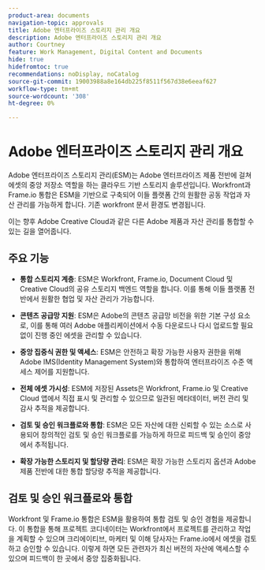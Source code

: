 ```yaml
---
product-area: documents
navigation-topic: approvals
title: Adobe 엔터프라이즈 스토리지 관리 개요
description: Adobe 엔터프라이즈 스토리지 관리 개요
author: Courtney
feature: Work Management, Digital Content and Documents
hide: true
hidefromtoc: true
recommendations: noDisplay, noCatalog
source-git-commit: 19003988a8e164db225f8511f567d38e6eeaf627
workflow-type: tm+mt
source-wordcount: '308'
ht-degree: 0%

---
```



# Adobe 엔터프라이즈 스토리지 관리 개요

Adobe 엔터프라이즈 스토리지 관리(ESM)는 Adobe 엔터프라이즈 제품 전반에 걸쳐 에셋의 중앙 저장소 역할을 하는 클라우드 기반 스토리지 솔루션입니다. Workfront과 Frame.io 통합은 ESM을 기반으로 구축되어 이들 플랫폼 간의 원활한 공동 작업과 자산 관리를 가능하게 합니다. 기존 workfront 문서 환경도 변경됩니다.

이는 향후 Adobe Creative Cloud과 같은 다른 Adobe 제품과 자산 관리를 통합할 수 있는 길을 열어줍니다.

## 주요 기능

* **통합 스토리지 계층**: ESM은 Workfront, Frame.io, Document Cloud 및 Creative Cloud의 공유 스토리지 백엔드 역할을 합니다. 이를 통해 이들 플랫폼 전반에서 원활한 협업 및 자산 관리가 가능합니다.

* **콘텐츠 공급망 지원**: ESM은 Adobe의 콘텐츠 공급망 비전을 위한 기본 구성 요소로, 이를 통해 여러 Adobe 애플리케이션에서 수동 다운로드나 다시 업로드할 필요 없이 진행 중인 에셋을 관리할 수 있습니다.

* **중앙 집중식 권한 및 액세스**: ESM은 안전하고 확장 가능한 사용자 권한을 위해 Adobe IMS(Identity Management System)와 통합하여 엔터프라이즈 수준 액세스 제어를 지원합니다.

* **전체 에셋 가시성**: ESM에 저장된 Assets은 Workfront, Frame.io 및 Creative Cloud 앱에서 직접 표시 및 관리할 수 있으므로 일관된 메타데이터, 버전 관리 및 감사 추적을 제공합니다.

* **검토 및 승인 워크플로와 통합**: ESM은 모든 자산에 대한 신뢰할 수 있는 소스로 사용되어 창의적인 검토 및 승인 워크플로를 가능하게 하므로 피드백 및 승인이 중앙에서 추적됩니다.

* **확장 가능한 스토리지 및 할당량 관리**: ESM은 확장 가능한 스토리지 옵션과 Adobe 제품 전반에 대한 통합 할당량 추적을 제공합니다.

## 검토 및 승인 워크플로와 통합

Workfront 및 Frame.io 통합은 ESM을 활용하여 통합 검토 및 승인 경험을 제공합니다. 이 통합을 통해 프로젝트 코디네이터는 Workfront에서 프로젝트를 관리하고 작업을 계획할 수 있으며 크리에이티브, 마케터 및 이해 당사자는 Frame.io에서 에셋을 검토하고 승인할 수 있습니다. 이렇게 하면 모든 관련자가 최신 버전의 자산에 액세스할 수 있으며 피드백이 한 곳에서 중앙 집중화됩니다.

<!--For more information about the Workfront and Frame.io integration, see [Frame.io integration overview](/help/quicksilver/review-and-approve-work/native-integrations/frame-io/frame-int-overview.md).-->